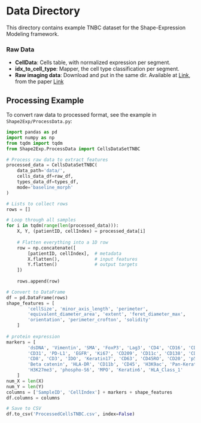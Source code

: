 # Data Directory

This directory contains example TNBC dataset for the Shape-Expression Modeling framework.

### Raw Data
- **CellData**: Cells table, with normalized expression per segment.
- **idx_to_cell_type**: Mapper, the cell type classification per segment.
- **Raw imaging data**: Download and put in the same dir. Available at [Link](https://mibi-share.ionpath.com/), from the paper [Link](https://pmc.ncbi.nlm.nih.gov/articles/PMC6785247/)

## Processing Example

To convert raw data to processed format, see the example in `Shape2Exp/ProcessData.py`:

```python
import pandas as pd
import numpy as np
from tqdm import tqdm
from Shape2Exp.ProcessData import CellsDataSetTNBC

# Process raw data to extract features
processed_data = CellsDataSetTNBC(
    data_path='data/',
    cells_data_df=raw_df,
    types_data_df=types_df,
    mode='baseline_morph'
)

# Lists to collect rows
rows = []

# Loop through all samples
for i in tqdm(range(len(processed_data))):
    X, Y, (patientID, cellIndex) = processed_data[i]
    
    # Flatten everything into a 1D row
    row = np.concatenate([
        [patientID, cellIndex],  # metadata
        X.flatten(),             # input features
        Y.flatten()              # output targets
    ])
    
    rows.append(row)

# Convert to DataFrame
df = pd.DataFrame(rows)
shape_features = [
        'cellSize', 'minor_axis_length', 'perimeter', 
        'equivalent_diameter_area', 'extent', 'feret_diameter_max', 
        'orientation', 'perimeter_crofton', 'solidity'
    ]
    
# protein expression
markers = [
        'dsDNA', 'Vimentin', 'SMA', 'FoxP3', 'Lag3', 'CD4', 'CD16', 'CD56', 'PD1',
        'CD31', 'PD-L1', 'EGFR', 'Ki67', 'CD209', 'CD11c', 'CD138', 'CD68',
        'CD8', 'CD3', 'IDO', 'Keratin17', 'CD63', 'CD45RO', 'CD20', 'p53',
        'Beta catenin', 'HLA-DR', 'CD11b', 'CD45', 'H3K9ac', 'Pan-Keratin',
        'H3K27me3', 'phospho-S6', 'MPO', 'Keratin6', 'HLA_Class_1'
    ]
num_X = len(X)
num_Y = len(Y)
columns = ['SampleID', 'CellIndex'] + markers + shape_features
df.columns = columns

# Save to CSV
df.to_csv('ProcessedCellsTNBC.csv', index=False)

```
